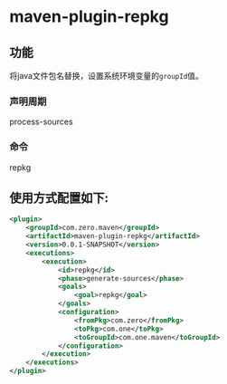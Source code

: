 # maven-plugin-repkg

## 功能
将java文件包名替换，设置系统环境变量的`groupId`值。
### 声明周期
process-sources
### 命令
repkg

## 使用方式配置如下:

```xml
<plugin>
    <groupId>com.zero.maven</groupId>
    <artifactId>maven-plugin-repkg</artifactId>
    <version>0.0.1-SNAPSHOT</version>
    <executions>
        <execution>
            <id>repkg</id>
            <phase>generate-sources</phase>
            <goals>
                <goal>repkg</goal>
            </goals>
            <configuration>
                <fromPkg>com.zero</fromPkg>
                <toPkg>com.one</toPkg>
                <toGroupId>com.one.maven</toGroupId>
            </configuration>
        </execution>
    </executions>
</plugin>
```

